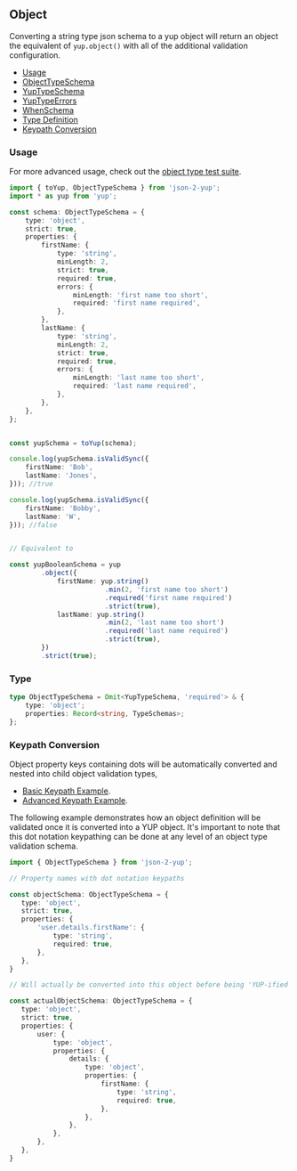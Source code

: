## Object

Converting a string type json schema to a yup object will return an object the equivalent of `yup.object()` with all of the additional validation configuration.

- [Usage](#usage)
- [ObjectTypeSchema](../src/types/ObjectTypeSchema.ts)
- [YupTypeSchema](../src/types/YupTypeSchema.ts)
- [YupTypeErrors](../src/types/YupTypeErrors.ts)
- [WhenSchema](../src/types/WhenSchema.ts)
- [Type Definition](#type)
- [Keypath Conversion](#keypath-conversion)


### Usage

For more advanced usage, check out the [object type test suite](../src/tests/types/object).

```typescript
import { toYup, ObjectTypeSchema } from 'json-2-yup';
import * as yup from 'yup';

const schema: ObjectTypeSchema = {
    type: 'object',
    strict: true,
    properties: {
        firstName: {
            type: 'string',
            minLength: 2,
            strict: true,
            required: true,
            errors: {
                minLength: 'first name too short',
                required: 'first name required',
            },
        },
        lastName: {
            type: 'string',
            minLength: 2,
            strict: true,
            required: true,
            errors: {
                minLength: 'last name too short',
                required: 'last name required',
            },
        },
    },
};


const yupSchema = toYup(schema);

console.log(yupSchema.isValidSync({
    firstName: 'Bob',
    lastName: 'Jones',
})); //true

console.log(yupSchema.isValidSync({
    firstName: 'Bobby',
    lastName: 'W',
})); //false


// Equivalent to

const yupBooleanSchema = yup
        .object({
            firstName: yup.string()
                        .min(2, 'first name too short')
                        .required('first name required')
                        .strict(true),
            lastName: yup.string()
                        .min(2, 'last name too short')
                        .required('last name required')
                        .strict(true),
        })
        .strict(true);
```

### Type

```typescript
type ObjectTypeSchema = Omit<YupTypeSchema, 'required'> & {
    type: 'object';
    properties: Record<string, TypeSchemas>;
};

```

### Keypath Conversion

Object property keys containing dots will be automatically converted and nested into child object validation types, 

- [Basic Keypath Example](../src/tests/types/object/withKeypaths.test.ts).
- [Advanced Keypath Example](../src/tests/types/object/withNestedKeypaths.test.ts).

 The following example demonstrates how an object definition will be validated once it is converted into a YUP object. It's important to note that this dot notation keypathing can be done at any level of an object type validation schema.
 
 ```typescript
import { ObjectTypeSchema } from 'json-2-yup';

// Property names with dot notation keypaths

const objectSchema: ObjectTypeSchema = {
    type: 'object',
    strict: true,
    properties: {
        'user.details.firstName': {
            type: 'string',
            required: true,
        },
    },
}

// Will actually be converted into this object before being 'YUP-ified'

const actualObjectSchema: ObjectTypeSchema = {
    type: 'object',
    strict: true,
    properties: {
        user: {
            type: 'object',
            properties: {
                details: {
                    type: 'object',
                    properties: {
                        firstName: {
                            type: 'string',
                            required: true,
                        },
                    },
                },
            },
        },
    },
}
```